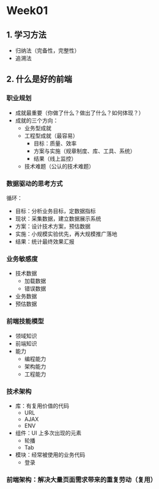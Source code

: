# Week01

## 1. 学习方法

+ 归纳法（完备性，完整性）
+ 追溯法

## 2. 什么是好的前端

### 职业规划

+ 成就最重要（你做了什么？做出了什么？如何体现？）
+ 成就的三个方向：
  - 业务型成就
  - 工程型成就（最容易）
    - 目标：质量、效率
    - 方案与实施（规章制度、库、工具、系统）
    - 结果（线上监控）
  - 技术难题（公认的技术难题）

### 数据驱动的思考方式

循环：
+ 目标：分析业务目标，定数据指标
+ 现状：采集数据，建立数据展示系统
+ 方案：设计技术方案，预估数据
+ 实施：小规模实验优先，再大规模推广落地
+ 结果：统计最终效果汇报

### 业务敏感度

+ 技术数据
  - 加载数据
  - 错误数据
+ 业务数据
+ 预估数据

### 前端技能模型

+ 领域知识
+ 前端知识
+ 能力
  - 编程能力
  - 架构能力
  - 工程能力

### 技术架构

+ 库：有复用价值的代码
  - URL
  - AJAX
  - ENV
+ 组件：UI 上多次出现的元素
  - 轮播
  - Tab
+ 模块：经常被使用的业务代码
  - 登录

### 前端架构：解决大量页面需求带来的重复劳动（复用）